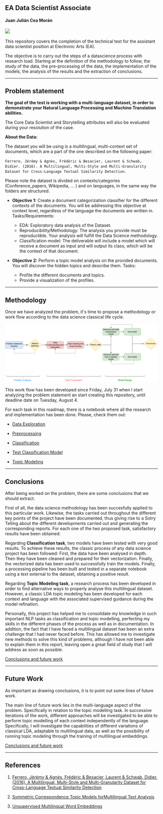 ## **EA Data Scientist Associate**
#### Juan Julián Cea Morán
<img src="https://upload.wikimedia.org/wikipedia/commons/thumb/0/0d/Electronic-Arts-Logo.svg/1200px-Electronic-Arts-Logo.svg.png" width=100px>

This repository covers the completion of the technical test for the assistant data scientist position at Electronic Arts (EA).

The objective is to carry out the steps of a datascience process with research load. Starting at the definition of the methodology to follow, the study of the data, the pre-processing of the data, the implementation of the models, the analysis of the results and the extraction of conclusions.

---
## Problem statement

**The goal of the test is working with a multi-language dataset, in order to demonstrate your Natural Language Processing and Machine Translation abilities.**

The Core Data Scientist and Storytelling attributes will also be evaluated during your resolution of the case.

**About the Data:**

The dataset you will be using is a multilingual, multi-context set of documents, which are a part of the one described on the following paper:

``Ferrero, Jérémy & Agnès, Frédéric & Besacier, Laurent & Schwab, Didier. (2016). A Multilingual, Multi-Style and Multi-Granularity Dataset for Cross-Language Textual Similarity Detection.``

Please note the dataset is divided on contexts/categories (Conference_papers, Wikipedia, ... ) and on languages, in the same way the folders are structured.

* **Objective 1:** Create a document categorization classifier for the different contexts of the documents. You will be addressing this objective at context level, regardless of the language the documents are written in.
    Tasks/Requirements:
    * EDA: Exploratory data analysis of the Dataset.
    * Reproducibility/Methodology: The analysis you provide must be reproductible. Your analysis will fulfill the Data Science methodology.
    * Classification model: The deliverable will include a model which will receive a document as input and will output its class, which will be the context of that document.
    
* **Objective 2:** Perform a topic model analysis on the provided documents. You will discover the hidden topics and describe them.
    Tasks:
    * Profile the different documents and topics.
    * Provide a visualization of the profiles.
---

## Methodology

Once we have analyzed the problem, it's time to propose a methodology or work flow according to the data science classical life cycle.

![title](images/methodology.png)

This work flow has been developed since Friday, July 31 when I start analyzing the problem statement an start creating this repository, until deadline date on Tuesday, August 4.

For each task in this roadmap, there is a notebook where all the research and implementation has been done. Please, check them out:

 * [Data Exploration](notebooks/2.%20Data%20Exploration.ipynb)

 * [Preprocessing](notebooks/3.%20Preprocessing.ipynb)

 * [Classification](notebooks/4.%20Classification.ipynb)
 
 * [Test Classification Model](notebooks/4.1.%20Classification%20Test.ipynb)

 * [Topic Modeling](notebooks/5.%20Topic%20Modeling.html)


---
## Conclusions
After being worked on the problem, there are some conclusions that we should extract.

First of all, the data science methodology has been succesfully applied to this particular work. Likewise, the tasks carried out throughout the different key points of the project have been documented, thus giving rise to a Sotry Telling about the different developments carried out and generating the corresponding reports. For each one of the two proposed task, satisfactory results have been obtained:

Regarding **Classification task**, two models have been tested with very good results. To achieve these results, the classic process of any data science project has been followed: First, the data have been analysed in depth. Then they have been cleaned and prepared for their vectorization. Finally, the vectorized data has been used to successfully train the models. Finally, a processing pipeline has been built and tested in a separate notebook using a text external to the dataset, obtaining a positive result.

Regarding **Topic Modeling task**, a research process has been developed in order to find alternative ways to properly analyse this multilingual dataset. However, a classic LDA topic modeling has been developed for each context and language with the associated supervised guidance during the model refination.

Personally, this project has helped me to consolidate my knowledge in such important NLP tasks as classification and topic modelling, perfecting my skills in the different phases of the process as well as in documentation. In addition, the fact that I have faced a multilingual dataset has been an extra challenge that I had never faced before. This has allowed me to investigate new methods to solve this kind of problems, although I have not been able to explain them in this report, leaving open a great field of study that I will address as soon as possible.

[Conclusions and future work](notebooks/6.%20Conclusions.ipynb)

---

## Future Work
As important as drawing conclusions, it is to point out some lines of future work. 

The main line of future work lies in the multi-language aspect of the problem. Specifically in relation to the topic modelling task. In successive iterations of the work, different approaches will be investigated to be able to perform topic modelling of each context independently of the language. Specifically, I will investigate the capabilities of different variations of classical LDA, adaptable to multilingual data, as well as the possibility of running topic modeling through the training of multilingual embeddings.

[Conclusions and future work](notebooks/6.%20Conclusions.ipynb)

---
## References

1. [Ferrero, Jérémy & Agnès, Frédéric & Besacier, Laurent & Schwab, Didier. (2016). A Multilingual, Multi-Style and Multi-Granularity Dataset for Cross-Language Textual Similarity Detection](https://www.researchgate.net/publication/301861882_A_Multilingual_Multi-Style_and_Multi-Granularity_Dataset_for_Cross-Language_Textual_Similarity_Detection)

2. [Symmetric Correspondence Topic Models forMultilingual Text Analysis](http://papers.nips.cc/paper/4583-symmetric-correspondence-topic-models-for-multilingual-text-analysis.pdf)

3. [Unsupervised Multilingual Word Embeddings](https://www.aclweb.org/anthology/D18-1024/)
